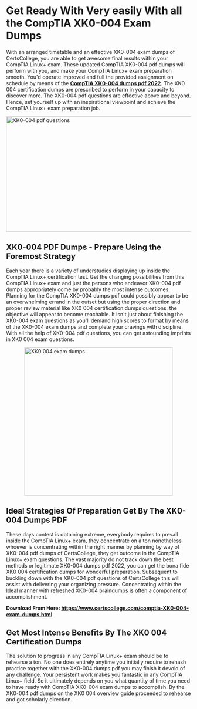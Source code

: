 <h1><strong>Get Ready With Very easily With all the CompTIA XK0-004 Exam Dumps&nbsp;</strong></h1>
<p><span style="font-weight: 400;">With an arranged timetable and an effective  XK0-004 exam dumps of CertsCollege, you are able to get awesome final results within your CompTIA Linux+ exam. These updated CompTIA XK0-004 pdf dumps will perform with you, and make your CompTIA Linux+ exam preparation smooth. You'd operate improved and full the provided assignment on schedule by means of the <strong><a href="https://www.certscollege.com/comptia-XK0-004-exam-dumps.html">CompTIA XK0-004 dumps pdf 2022</a></strong>. The XK0 004 certification dumps are prescribed to perform in your capacity to discover more. The  XK0-004 pdf questions are effective above and beyond. Hence, set yourself up with an inspirational viewpoint and achieve the CompTIA Linux+ exam preparation job.&nbsp;</span></p>
<p><span style="font-weight: 400;"><img style="display: block; margin-left: auto; margin-right: auto;" src="https://i.ibb.co/CPDK3ps/Yellow-and-Blue-Initiative-Blog-Banner.png" alt="XK0-004 pdf questions" width="559" height="315" /></span></p>
<h2><strong>XK0-004 PDF Dumps - Prepare Using the Foremost Strategy</strong></h2>
<p><span style="font-weight: 400;">Each year there is a variety of understudies displaying up inside the CompTIA Linux+ certification test. Get the changing possibilities from this CompTIA Linux+ exam and just the persons who endeavor XK0-004 pdf dumps appropriately come by probably the most intense outcomes. Planning for the CompTIA XK0-004 dumps pdf could possibly appear to be an overwhelming errand in the outset but using the proper direction and proper review material like XK0 004 certification dumps questions, the objective will appear to become reachable. It isn't just about finishing the XK0-004 exam questions as you'll demand high scores to format by means of the XK0-004 exam dumps and complete your cravings with discipline. With all the help of XK0-004 pdf questions, you can get astounding imprints in XK0 004 exam questions.</span></p>
<p><span style="font-weight: 400;"><a href="https://tinyurl.com/yaxrlr83"><img style="display: block; margin-left: auto; margin-right: auto;" src="https://i.ibb.co/9tMrhdY/Teacher-Appreciation-Invitation.png" alt="XK0 004 exam dumps " width="404" height="404" /></a></span></p>
<h2><strong>Ideal Strategies Of Preparation Get By The XK0-004 Dumps PDF</strong></h2>
<p><span style="font-weight: 400;">These days contest is obtaining extreme, everybody requires to prevail inside the CompTIA Linux+ exam, they concentrate on a ton nonetheless whoever is concentrating within the right manner by planning by way of XK0-004 pdf dumps of CertsCollege, they get outcome in the CompTIA Linux+ exam questions. The vast majority do not track down the best methods or legitimate XK0-004 dumps pdf 2022, you can get the bona fide XK0 004 certification dumps for wonderful preparation. Subsequent to buckling down with the  XK0-004 pdf questions of CertsCollege this will assist with delivering your organizing pressure. Concentrating within the Ideal manner with refreshed XK0-004 braindumps is often a component of accomplishment.</span></p>
<p><span style="font-weight: 400;"><strong>Download From Here: <a href="https://www.certscollege.com/comptia-XK0-004-exam-dumps.html">https://www.certscollege.com/comptia-XK0-004-exam-dumps.html</a></strong></span></p>
<h2><strong>Get Most Intense Benefits By The XK0 004 Certification Dumps</strong></h2>
<p><span style="font-weight: 400;">The solution to progress in any CompTIA Linux+ exam should be to rehearse a ton. No one does entirely anytime you initially require to rehash practice together with the XK0-004 dumps pdf you may finish it devoid of any challenge. Your persistent work makes you fantastic in any CompTIA Linux+ field. So it ultimately depends on you what quantity of time you need to have ready with CompTIA XK0-004 exam dumps to accomplish. By the XK0-004 pdf dumps on the XK0 004 overview guide proceeded to rehearse and got scholarly direction.</span></p>
